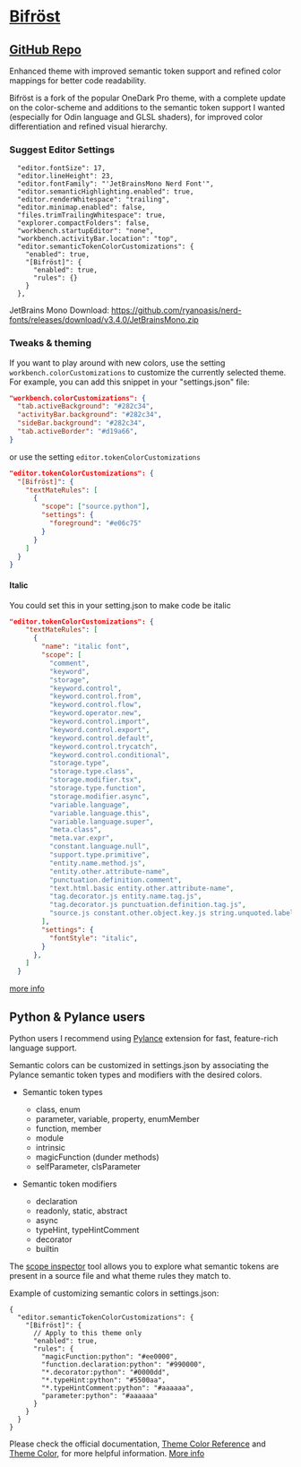 # [Bifröst](https://marketplace.visualstudio.com/items?itemName=thecodetherapy.bitfrost-code-theme)

## [GitHub Repo](https://github.com/thecodetherapy/bifrost)

Enhanced theme with improved semantic token support and refined color mappings for better code readability.

Bifröst is a fork of the popular OneDark Pro theme, with a complete update on the color-scheme and additions to the semantic token support I wanted (especially for Odin language and GLSL shaders), for improved color differentiation and refined visual hierarchy.

### Suggest Editor Settings
```
  "editor.fontSize": 17,
  "editor.lineHeight": 23,
  "editor.fontFamily": "'JetBrainsMono Nerd Font'",
  "editor.semanticHighlighting.enabled": true,
  "editor.renderWhitespace": "trailing",
  "editor.minimap.enabled": false,
  "files.trimTrailingWhitespace": true,
  "explorer.compactFolders": false,
  "workbench.startupEditor": "none",
  "workbench.activityBar.location": "top",
  "editor.semanticTokenColorCustomizations": {
    "enabled": true,
    "[Bifröst]": {
      "enabled": true,
      "rules": {}
    }
  },
```

JetBrains Mono Download: https://github.com/ryanoasis/nerd-fonts/releases/download/v3.4.0/JetBrainsMono.zip

### Tweaks & theming

If you want to play around with new colors, use the setting
`workbench.colorCustomizations` to customize the currently selected theme. For
example, you can add this snippet in your "settings.json" file:

```json
"workbench.colorCustomizations": {
  "tab.activeBackground": "#282c34",
  "activityBar.background": "#282c34",
  "sideBar.background": "#282c34",
  "tab.activeBorder": "#d19a66",
}
```

or use the setting `editor.tokenColorCustomizations`

```json
"editor.tokenColorCustomizations": {
  "[Bifröst]": {
    "textMateRules": [
      {
        "scope": ["source.python"],
        "settings": {
          "foreground": "#e06c75"
        }
      }
    ]
  }
}
```

#### Italic

You could set this in your setting.json to make code be italic

```json
"editor.tokenColorCustomizations": {
    "textMateRules": [
      {
        "name": "italic font",
        "scope": [
          "comment",
          "keyword",
          "storage",
          "keyword.control",
          "keyword.control.from",
          "keyword.control.flow",
          "keyword.operator.new",
          "keyword.control.import",
          "keyword.control.export",
          "keyword.control.default",
          "keyword.control.trycatch",
          "keyword.control.conditional",
          "storage.type",
          "storage.type.class",
          "storage.modifier.tsx",
          "storage.type.function",
          "storage.modifier.async",
          "variable.language",
          "variable.language.this",
          "variable.language.super",
          "meta.class",
          "meta.var.expr",
          "constant.language.null",
          "support.type.primitive",
          "entity.name.method.js",
          "entity.other.attribute-name",
          "punctuation.definition.comment",
          "text.html.basic entity.other.attribute-name",
          "tag.decorator.js entity.name.tag.js",
          "tag.decorator.js punctuation.definition.tag.js",
          "source.js constant.other.object.key.js string.unquoted.label.js",
        ],
        "settings": {
          "fontStyle": "italic",
        }
      },
    ]
  }
```

[more info](https://github.com/thecodetherapy/bifrost)

## Python & Pylance users
Python users I recommend using [Pylance](https://marketplace.visualstudio.com/items?itemName=ms-python.vscode-pylance) extension for fast, feature-rich language support.

Semantic colors can be customized in settings.json by associating the Pylance semantic token types and modifiers with the desired colors.

- Semantic token types

  - class, enum
  - parameter, variable, property, enumMember
  - function, member
  - module
  - intrinsic
  - magicFunction (dunder methods)
  - selfParameter, clsParameter

- Semantic token modifiers
  - declaration
  - readonly, static, abstract
  - async
  - typeHint, typeHintComment
  - decorator
  - builtin

The [scope inspector](https://code.visualstudio.com/api/language-extensions/syntax-highlight-guide#scope-inspector) tool allows you to explore what semantic tokens are present in a source file and what theme rules they match to.

Example of customizing semantic colors in settings.json:

```jsonc
{
  "editor.semanticTokenColorCustomizations": {
    "[Bifröst]": {
      // Apply to this theme only
      "enabled": true,
      "rules": {
        "magicFunction:python": "#ee0000",
        "function.declaration:python": "#990000",
        "*.decorator:python": "#0000dd",
        "*.typeHint:python": "#5500aa",
        "*.typeHintComment:python": "#aaaaaa",
        "parameter:python": "#aaaaaa"
      }
    }
  }
}
```

Please check the official documentation,
[Theme Color Reference](https://code.visualstudio.com/docs/getstarted/theme-color-reference) and
[Theme Color](https://code.visualstudio.com/docs/getstarted/themes), for more helpful information.
[More info](https://code.visualstudio.com/updates/v1_15#_user-definable-syntax-highlighting-colors)
